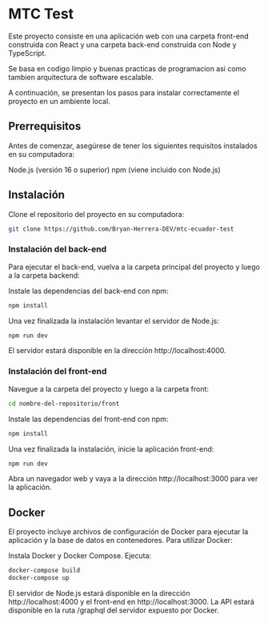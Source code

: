 # MTC Test
Este proyecto consiste en una aplicación web con una carpeta front-end construida con React y una carpeta back-end construida con Node y TypeScript.

Se basa en codigo limpio y buenas practicas de programacion asi como tambien arquitectura de software escalable.

A continuación, se presentan los pasos para instalar correctamente el proyecto en un ambiente local.

## Prerrequisitos
Antes de comenzar, asegúrese de tener los siguientes requisitos instalados en su computadora:

Node.js (versión 16 o superior)
npm (viene incluido con Node.js)

## Instalación
Clone el repositorio del proyecto en su computadora:
```sh
git clone https://github.com/Bryan-Herrera-DEV/mtc-ecuador-test
```
### Instalación del back-end
Para ejecutar el back-end, vuelva a la carpeta principal del proyecto y luego a la carpeta backend:

Instale las dependencias del back-end con npm:

```sh
npm install
```

Una vez finalizada la instalación levantar el servidor de Node.js:
```sh
npm run dev
```
El servidor estará disponible en la dirección http://localhost:4000.


### Instalación del front-end
Navegue a la carpeta del proyecto y luego a la carpeta front:
```sh
cd nombre-del-repositorio/front
```
Instale las dependencias del front-end con npm:
```sh
npm install
```
Una vez finalizada la instalación, inicie la aplicación front-end:

```sh
npm run dev
```
Abra un navegador web y vaya a la dirección http://localhost:3000 para ver la aplicación.


## Docker
El proyecto incluye archivos de configuración de Docker para ejecutar la aplicación y la base de datos en contenedores. Para utilizar Docker:

Instala Docker y Docker Compose.
Ejecuta:
```sh
docker-compose build
docker-compose up
```

El servidor de Node.js estará disponible en la dirección http://localhost:4000 y el front-end en http://localhost:3000.
La API estará disponible en la ruta /graphql del servidor expuesto por Docker.

